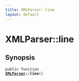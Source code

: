 ```yaml
---
title: XMLParser::line
layout: default
---
```


# XMLParser::line

## Synopsis

<code>public function <b><a href="XMLParser">XMLParser</a>::line</b>()</code>

